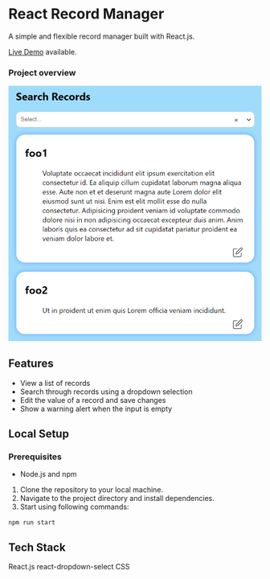 # React Record Manager
A simple and flexible record manager built with React.js.

[Live Demo](https://ecspecial.github.io/data-editor/) available.

### Project overview
![App preview picture](./data-editor/src/assets/app-preview.png)

## Features
- View a list of records
- Search through records using a dropdown selection
- Edit the value of a record and save changes
- Show a warning alert when the input is empty


## Local Setup
### Prerequisites
- Node.js and npm

1. Clone the repository to your local machine.
2. Navigate to the project directory and install dependencies.
3. Start using following commands:


```shell 
npm run start
```

## Tech Stack
React.js
react-dropdown-select
CSS